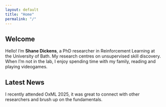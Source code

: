 ```yaml
---
layout: default
title: "Home"
permalink: "/"
---
```


## Welcome

Hello! I’m **Shane Dickens**, a PhD researcher in Reinforcement Learning at the University of Bath. My research centres on unsupervised skill discovery. When I’m not in the lab, I enjoy spending time with my family, reading and playing videogames.

## Latest News

I recently attended OxML 2025, it was great to connect with other researchers and brush up on the fundamentals.

